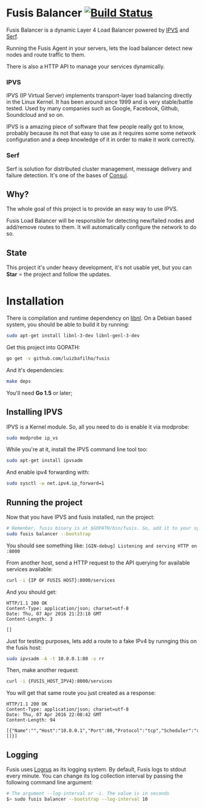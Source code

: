 Fusis Balancer  [![Build Status](https://travis-ci.org/luizbafilho/fusis.svg?branch=master)](https://travis-ci.org/luizbafilho/fusis)
======

Fusis Balancer is a dynamic Layer 4 Load Balancer powered by [IPVS](http://www.linuxvirtualserver.org/) and [Serf](https://www.serfdom.io/).

Running the Fusis Agent in your servers, lets the load balancer detect new nodes and route traffic to them.

There is also a HTTP API to manage your services dynamically.

### IPVS
IPVS (IP Virtual Server) implements transport-layer load balancing directly in the Linux Kernel. It has been around since 1999 and is very stable/battle tested. Used by many companies such as Google, Facebook, Github, Soundcloud and so on.

IPVS is a amazing piece of software that few people really got to know, probably because its not that easy to use as it requires some some network configuration and a deep knowledge of it in order to make it work correctly.

### Serf
Serf is solution for distributed cluster management, message delivery and failure detection. It's one of the bases of [Consul](https://www.consul.io/).

## Why?
The whole goal of this project is to provide an easy way to use IPVS.

Fusis Load Balancer will be responsible for detecting new/failed nodes and add/remove routes to them. It will automatically configure the network to do so.

## State
This project it's under heavy development, it's not usable yet, but you can **Star** :star: the project and follow the updates.

# Installation

There is compilation and runtime dependency on [libnl](https://www.infradead.org/~tgr/libnl/).
On a Debian based system, you should be able to build it by running:

``` bash
sudo apt-get install libnl-3-dev libnl-genl-3-dev
```

Get this project into GOPATH:

``` bash
go get -v github.com/luizbafilho/fusis
```

And it's dependencies:

``` bash
make deps
```
You'll need **Go 1.5** or later;

## Installing IPVS

IPVS is a Kernel module. So, all you need to do is enable it via modprobe:
``` bash
sudo modprobe ip_vs
```

While you're at it, install the IPVS command line tool too:
``` bash
sudo apt-get install ipvsadm
```

And enable ipv4 forwarding with:
``` bash
sudo sysctl -w net.ipv4.ip_forward=1
```

## Running the project

Now that you have IPVS and fusis installed, run the project:

``` bash
# Remenber, fusis binary is at $GOPATH/bin/fusis. So, add it to your system PATH
sudo fusis balancer --bootstrap
```
You should see something like:
`[GIN-debug] Listening and serving HTTP on :8000`

From another host, send a HTTP request to the API querying for available services available:
``` bash
curl -i {IP OF FUSIS HOST}:8000/services
```
And you should get:
```
HTTP/1.1 200 OK
Content-Type: application/json; charset=utf-8
Date: Thu, 07 Apr 2016 21:23:18 GMT
Content-Length: 3

[]
```

Just for testing purposes, lets add a route to a fake IPv4 by runnging this on the fusis host:

``` bash
sudo ipvsadm -A -t 10.0.0.1:80 -s rr
```

Then, make another request:

``` bash
curl -i {FUSIS_HOST_IPV4}:8000/services
```

You will get that same route you just created as a response:
```
HTTP/1.1 200 OK
Content-Type: application/json; charset=utf-8
Date: Thu, 07 Apr 2016 22:08:42 GMT
Content-Length: 94

[{"Name":"","Host":"10.0.0.1","Port":80,"Protocol":"tcp","Scheduler":"rr","Destinations":[]}]
```

## Logging

Fusis uses [Logrus](https://github.com/Sirupsen/logrus) as its logging system.
By default, Fusis logs to stdout every minute.
You can change its log collection interval by passing the following command line argument:

```bash
# The argument --log-interval or -i. The value is in seconds
$> sudo fusis balancer --bootstrap --log-interval 10 
 ```
 
 

